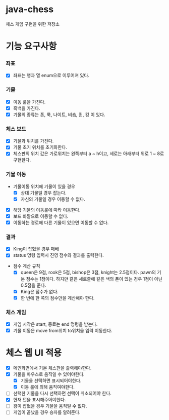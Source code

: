 # java-chess
체스 게임 구현을 위한 저장소

# 기능 요구사항

### 좌표
- [x] 좌표는 행과 열 enum으로 이루어져 있다.

### 기물
- [x] 이동 룰을 가진다.
- [x] 흑백을 가진다.
- [x] 기물의 종류는 폰, 룩, 나이트, 비숍, 퀸, 킹 이 있다.

### 체스 보드
- [x] 기물과 위치를 가진다.
- [x] 기물 초기 위치를 초기화한다.
- [x] 체스판의 위치 값은 가로위치는 왼쪽부터 a ~ h이고, 세로는 아래부터 위로 1 ~ 8로 구현한다.

### 기물 이동
- 기물이동 위치에 기물이 있을 경우
  - [x] 상대 기물일 경우 잡는다.
  - [x] 자신의 기물일 경우 이동할 수 없다.
- [x] 해당 기물의 이동룰에 따라 이동한다.
- [x] 보드 바깥으로 이동할 수 없다.
- [x] 이동하는 경로에 다른 기물이 있으면 이동할 수 없다.

### 결과
- [x] King이 잡혔을 경우 패배
- [x] status 명령 입력시 진영 점수와 결과를 출력한다.
- 점수 계산 규칙
    - [x] queen은 9점, rook은 5점, bishop은 3점, knight는 2.5점이다.
      pawn의 기본 점수는 1점이다. 하지만 같은 세로줄에 같은 색의 폰이 있는 경우 1점이 아닌 0.5점을 준다.
    - [x] King은 점수가 없다.
    - [x] 한 번에 한 쪽의 점수만을 계산해야 한다.
    
### 체스 게임
- [x] 게임 시작은 start, 종료는 end 명령을 받는다.
- [x] 기물 이동은 move from위치 to위치을 입력 이동한다.

# 체스 웹 UI 적용
- [x] 메인화면에서 기본 체스판을 출력해야한다.
- [x] 기물을 마우스로 움직일 수 있어야한다.
  - [x] 기물을 선택하면 표시되어야한다.
  - [x] 이동 룰에 의해 움직여야한다.
- [ ] 선택한 기물을 다시 선택하면 선택이 취소되어야 한다.
- [x] 현재 턴을 표시해주어야한다.
- [ ] 왕이 잡혔을 경우 기물을 움직일 수 없다.
- [ ] 게임이 끝났을 경우 승자를 알려준다.

